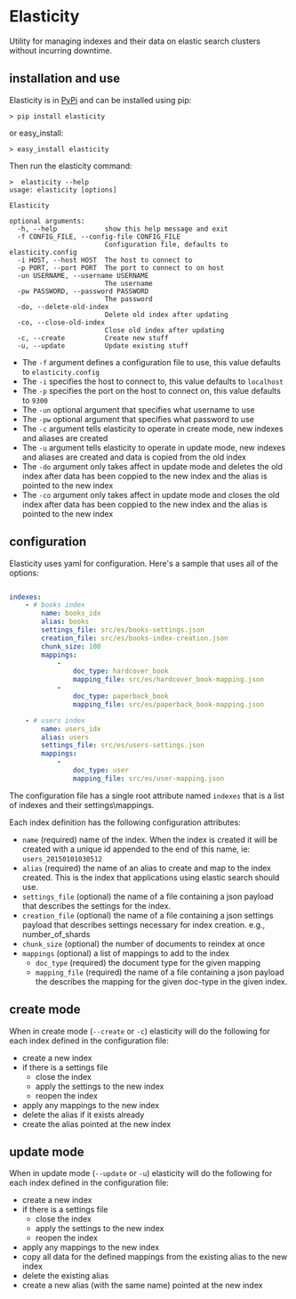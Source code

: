 # Elasticity
Utility for managing indexes and their data on elastic search clusters without incurring downtime.

## installation and use
Elasticity is in [PyPi](https://pypi.python.org/pypi/elasticity) and can be installed using pip:
```shell
> pip install elasticity
```
or easy_install:
```shell
> easy_install elasticity
```

Then run the elasticity command:
```shell
>  elasticity --help
usage: elasticity [options]

Elasticity

optional arguments:
  -h, --help            show this help message and exit
  -f CONFIG_FILE, --config-file CONFIG_FILE
                        Configuration file, defaults to elasticity.config
  -i HOST, --host HOST  The host to connect to
  -p PORT, --port PORT  The port to connect to on host
  -un USERNAME, --username USERNAME
                        The username
  -pw PASSWORD, --password PASSWORD
                        The password
  -do, --delete-old-index
                        Delete old index after updating
  -co, --close-old-index
                        Close old index after updating
  -c, --create          Create new stuff
  -u, --update          Update existing stuff

```

- The `-f` argument defines a configuration file to use, this value defaults to `elasticity.config`
- The `-i` specifies the host to connect to, this value defaults to `localhost`
- The `-p` specifies the port on the host to connect on, this value defaults to `9300`
- The `-un` optional argument that specifies what username to use
- The `-pw` optional argument that specifies what password to use
- The `-c` argument tells elasticity to operate in create mode, new indexes and aliases are created
- The `-u` argument tells elasticity to operate in update mode, new indexes and aliases are created and data is copied from the old index
- The `-do` argument only takes affect in update mode and deletes the old index after data has been coppied to the new index and the alias is pointed to the new index
- The `-co` argument only takes affect in update mode and closes the old index after data has been coppied to the new index and the alias is pointed to the new index

## configuration
Elasticity uses yaml for configuration.  Here's a sample that uses all of the options:

```yaml

indexes:
    - # books index
        name: books_idx
        alias: books
        settings_file: src/es/books-settings.json
        creation_file: src/es/books-index-creation.json
        chunk_size: 100
        mappings:
            - 
                doc_type: hardcover_book
                mapping_file: src/es/hardcover_book-mapping.json
            - 
                doc_type: paperback_book
                mapping_file: src/es/paperback_book-mapping.json

    - # users index
        name: users_idx
        alias: users
        settings_file: src/es/users-settings.json
        mappings:
            - 
                doc_type: user
                mapping_file: src/es/user-mapping.json

```

The configuration file has a single root attribute named `indexes` that is a list of indexes and their settings\mappings.

Each index definition has the following configuration attributes:

- `name` (required) name of the index.  When the index is created it will be created with a unique id appended to the end of this name, ie: `users_20150101030512`
- `alias` (required) the name of an alias to create and map to the index created.  This is the index that applications using elastic search should use.
- `settings_file` (optional) the name of a file containing a json payload that describes the settings for the index.
- `creation_file` (optional) the name of a file containing a json settings payload that describes settings necessary for index creation. e.g., number_of_shards
- `chunk_size` (optional) the number of documents to reindex at once
- `mappings` (optional) a list of mappings to add to the index
  - `doc_type` (required) the document type for the given mapping
  - `mapping_file` (required) the name of a file containing a json payload the describes the mapping for the given doc-type in the given index.

## create mode
When in create mode (`--create` or `-c`) elasticity will do the following for each index defined in the configuration file:
- create a new index
- if there is a settings file
  - close the index
  - apply the settings to the new index
  - reopen the index
- apply any mappings to the new index
- delete the alias if it exists already
- create the alias pointed at the new index

## update mode
When in update mode (`--update` or `-u`) elasticity will do the following for each index defined in the configuration file:
- create a new index
- if there is a settings file
  - close the index
  - apply the settings to the new index
  - reopen the index
- apply any mappings to the new index
- copy all data for the defined mappings from the existing alias to the new index
- delete the existing alias
- create a new alias (with the same name) pointed at the new index
